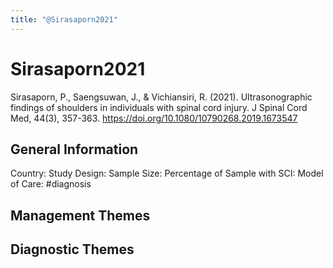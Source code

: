 ```yaml
---
title: "@Sirasaporn2021"
---
```


# Sirasaporn2021
Sirasaporn, P., Saengsuwan, J., & Vichiansiri, R. (2021). Ultrasonographic findings of shoulders in individuals with spinal cord injury. J Spinal Cord Med, 44(3), 357-363. https://doi.org/10.1080/10790268.2019.1673547 

## General Information
Country: 
Study Design: 
Sample Size: 
Percentage of Sample with SCI:
Model of Care: #diagnosis

## Management Themes


## Diagnostic Themes
